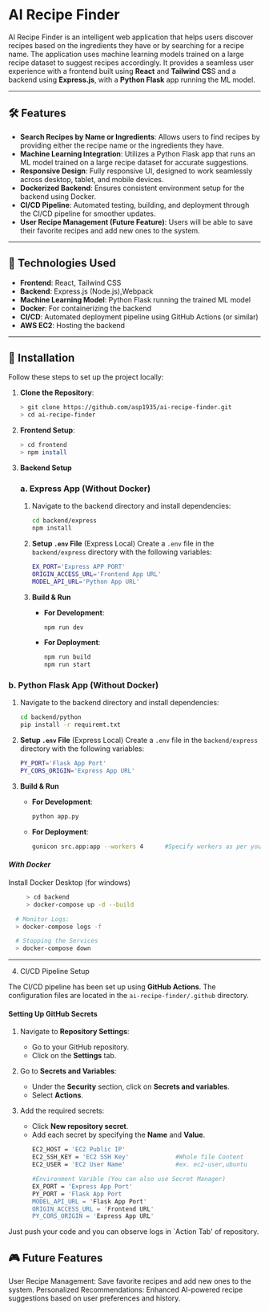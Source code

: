 # AI Recipe Finder

AI Recipe Finder is an intelligent web application that helps users discover recipes based on the ingredients they have or by searching for a recipe name. The application uses machine learning models trained on a large recipe dataset to suggest recipes accordingly. It provides a seamless user experience with a frontend built using **React** and **Tailwind CS**S and a backend using **Express.js**, with a **Python Flask** app running the ML model.

---

## 🛠️ Features

- **Search Recipes by Name or Ingredients**: Allows users to find recipes by providing either the recipe name or the ingredients they have.
- **Machine Learning Integration**: Utilizes a Python Flask app that runs an ML model trained on a large recipe dataset for accurate suggestions.
- **Responsive Design**: Fully responsive UI, designed to work seamlessly across desktop, tablet, and mobile devices.
- **Dockerized Backend**: Ensures consistent environment setup for the backend using Docker.
- **CI/CD Pipeline**: Automated testing, building, and deployment through the CI/CD pipeline for smoother updates.
- **User Recipe Management (Future Feature)**: Users will be able to save their favorite recipes and add new ones to the system.

---

## 🔧 Technologies Used

- **Frontend**: React, Tailwind CSS
- **Backend**: Express.js (Node.js),Webpack
- **Machine Learning Model**: Python Flask running the trained ML model
- **Docker**: For containerizing the backend
- **CI/CD**: Automated deployment pipeline using GitHub Actions (or similar)
- **AWS EC2**: Hosting the backend

---

## 🚀 Installation

Follow these steps to set up the project locally:

1. **Clone the Repository**:
   ```bash
   > git clone https://github.com/asp1935/ai-recipe-finder.git
   > cd ai-recipe-finder
2. **Frontend Setup**:
   ```bash
   > cd frontend
   > npm install
3. **Backend Setup**

   ### a. ****Express App (Without Docker)****
   1. Navigate to the backend directory and install dependencies:
      ```bash
      cd backend/express
      npm install
      ```

   2. **Setup `.env` File** (Express Local)
      Create a `.env` file in the `backend/express` directory with the following variables:
      ```bash
      EX_PORT='Express APP PORT'
      ORIGIN_ACCESS_URL='Frontend App URL'
      MODEL_API_URL='Python App URL'
      ```

   3. **Build & Run**
      - **For Development**:
        ```bash
        npm run dev
        ```
      - **For Deployment**:
        ```bash
        npm run build
        npm run start

  ### b. ****Python Flask App (Without Docker)****
   1. Navigate to the backend directory and install dependencies:
      ```bash
      cd backend/python
      pip install -r requiremt.txt
      ```

   2. **Setup `.env` File** (Express Local)
      Create a `.env` file in the `backend/express` directory with the following variables:
      ```bash
      PY_PORT='Flask App Port'
      PY_CORS_ORIGIN='Express App URL'
      ```

   3. **Build & Run**
      - **For Development**:
        ```bash
        python app.py
        ```
      - **For Deployment**:
        ```bash
        gunicon src.app:app --workers 4      #Specify workers as per you choice 
        ```
  ####  ***_With Docker_***
  Install Docker Desktop (for windows)
  ```bash
       > cd backend
       > docker-compose up -d --build
  ```
  ```bash
    # Monitor Logs:
    > docker-compose logs -f
  
    # Stopping the Services
    > docker-compose down
  ```

---
4. CI/CD Pipeline Setup

The CI/CD pipeline has been set up using **GitHub Actions**. The configuration files are located in the `ai-recipe-finder/.github` directory.

#### Setting Up GitHub Secrets
1. Navigate to **Repository Settings**:
   - Go to your GitHub repository.
   - Click on the **Settings** tab.

2. Go to **Secrets and Variables**:
   - Under the **Security** section, click on **Secrets and variables**.
   - Select **Actions**.

3. Add the required secrets:
   - Click **New repository secret**.
   - Add each secret by specifying the **Name** and **Value**.
     ```bash
     EC2_HOST = 'EC2 Public IP'
     EC2_SSH_KEY = 'EC2 SSH Key'             #Whole file Content
     EC2_USER = 'EC2 User Name'              #ex. ec2-user,ubuntu

     #Environment Varible (You can also use Secret Manager)
     EX_PORT = 'Express App Port'
     PY_PORT = 'Flask App Port
     MODEL_API_URL = 'Flask App Port'
     ORIGIN_ACCESS_URL = 'Frontend URL'
     PY_CORS_ORIGIN = 'Express App URL'
     ```
Just push your code and you can observe logs in `Action Tab' of repository. 


## 🎮 Future Features

User Recipe Management: Save favorite recipes and add new ones to the system.
Personalized Recommendations: Enhanced AI-powered recipe suggestions based on user preferences and history.


  
